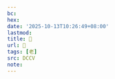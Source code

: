 ```yaml
---
bc:
hex:
date: '2025-10-13T10:26:49+08:00'
lastmod:
title: 􁐼
url: 􁐼
tags: [老]
src: DCCV
note:
---
```

